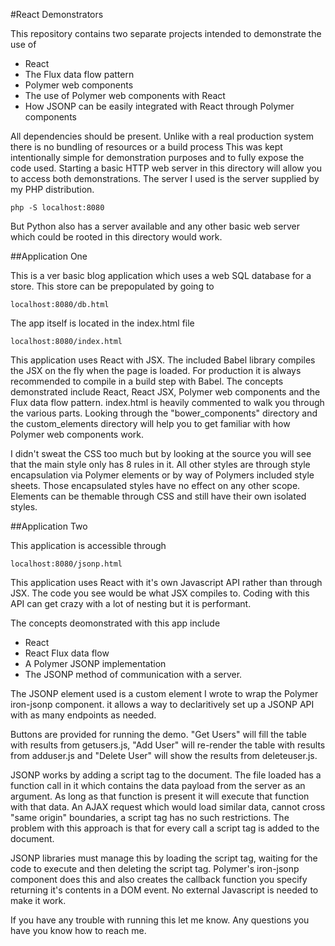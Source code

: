 #React Demonstrators

This repository contains two separate projects intended to demonstrate the use of 
* React
* The Flux data flow pattern
* Polymer web components
* The use of Polymer web components with React
* How JSONP can be easily integrated with React through Polymer components

All dependencies should be present. Unlike with a real production system there is no bundling of resources or a build process
This was kept intentionally simple for demonstration purposes and to fully expose the code used. Starting a basic HTTP web server in this directory will allow you to
access both demonstrations. The server I used is the server supplied by my PHP distribution.

`php -S localhost:8080`

But Python also has a server available and any other basic web server which could be rooted in this directory would work.

##Application One

This is a ver basic blog application which uses a web SQL database for a store.  This store can be prepopulated by going to 

`localhost:8080/db.html`

The app itself is located in the index.html file

`localhost:8080/index.html`

This application uses React with JSX. The included Babel library compiles the JSX on the fly when the page is loaded. For production it is always recommended
to compile in a build step with Babel. The concepts demonstrated include React, React JSX, Polymer web components and the Flux data flow pattern.
index.html is heavily commented to walk you through the various parts. Looking through the "bower_components" directory and the 
custom_elements directory will help you to get familiar with how Polymer web components work.

I didn't sweat the CSS too much but by looking at the source you will see that the main style only has 8 rules in it. All other styles
are through style encapsulation via Polymer elements or by way of Polymers included style sheets. Those encapsulated styles have
no effect on any other scope. Elements can be themable through CSS and still have their own isolated styles.

##Application Two

This application is accessible through 

`localhost:8080/jsonp.html`

This application uses React with it's own Javascript API rather than through JSX. The code you see would be what JSX compiles to. Coding with
this API can get crazy with a lot of nesting but it is performant. 

The concepts deomonstrated with this app include 
* React
* React Flux data flow
* A Polymer JSONP implementation
* The JSONP method of communication with a server.

The JSONP element used is a custom element I wrote to wrap the Polymer iron-jsonp component. it allows a way to declaritively  set up a JSONP API 
with as many endpoints as needed.

Buttons are provided for running the demo. "Get Users" will fill the table with results from getusers.js, "Add User" will re-render the table with results from 
adduser.js and "Delete User" will show the results from deleteuser.js.

JSONP works by adding a script tag to the document. The file loaded has a function call in it which contains the data payload from the server as an argument.
As long as that function is present it will execute that function with that data. An AJAX request which would load similar data,
cannot cross "same origin" boundaries, a script tag has no such restrictions. The problem with this approach is that for every call a script tag is added to the document.

JSONP libraries must manage this by loading the script tag, waiting for the code to execute and then deleting the script tag. Polymer's iron-jsonp component
does this and also creates the callback function you specify returning it's contents in a DOM event. No external Javascript is needed to make it work.

If you have any trouble with running this let me know. Any questions you have you know how to reach me.